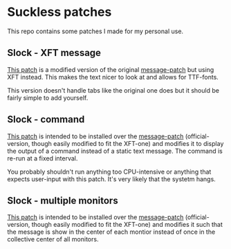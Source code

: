 # Suckless patches

This repo contains some patches I made for my personal use.

## Slock - XFT message

[This patch](slock-xft-message-20200913.diff) is a modified version of the original [message-patch](http://tools.suckless.org/slock/patches/message/) but using XFT instead. This makes the text nicer to look at and allows for TTF-fonts.

This version doesn't handle tabs like the original one does but it should be fairly simple to add yourself.

## Slock - command

[This patch](slock-command-20200913.diff) is intended to be installed over the [message-patch](http://tools.suckless.org/slock/patches/message/) (official-version, though easily modified to fit the XFT-one) and modifies it to display the output of a command instead of a static text message. The command is re-run at a fixed interval.

You probably shouldn't run anything too CPU-intensive or anything that expects user-input with this patch. It's very likely that the systetm hangs.

## Slock - multiple monitors

[This patch](slock-multi-mon-20201105.diff) is intended to be installed over the [message-patch](http://tools.suckless.org/slock/patches/message/) (official-version, though easily modified to fit the XFT-one) and modifies it such that the message is show in the center of each montior instead of once in the collective center of all monitors. 

